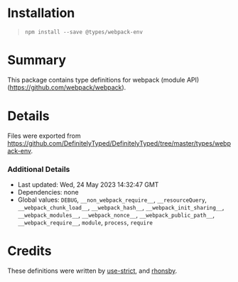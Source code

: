 # Installation
> `npm install --save @types/webpack-env`

# Summary
This package contains type definitions for webpack (module API) (https://github.com/webpack/webpack).

# Details
Files were exported from https://github.com/DefinitelyTyped/DefinitelyTyped/tree/master/types/webpack-env.

### Additional Details
 * Last updated: Wed, 24 May 2023 14:32:47 GMT
 * Dependencies: none
 * Global values: `DEBUG`, `__non_webpack_require__`, `__resourceQuery`, `__webpack_chunk_load__`, `__webpack_hash__`, `__webpack_init_sharing__`, `__webpack_modules__`, `__webpack_nonce__`, `__webpack_public_path__`, `__webpack_require__`, `module`, `process`, `require`

# Credits
These definitions were written by [use-strict](https://github.com/use-strict), and [rhonsby](https://github.com/rhonsby).

